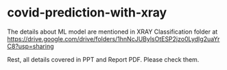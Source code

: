 # covid-prediction-with-xray

The details about ML model are mentioned in XRAY Classification folder at https://drive.google.com/drive/folders/1hnNcJUBylsOtESP2jzo0LydIg2uaYrC8?usp=sharing

Rest, all details covered in PPT and Report PDF. Please check them.
